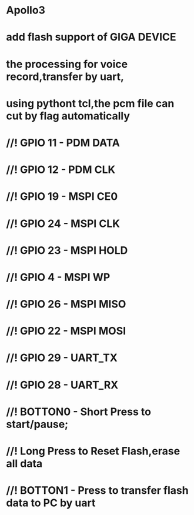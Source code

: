 # Apollo3
# add flash support of GIGA DEVICE
# ############################################################
# the processing for voice record,transfer by uart,
# using pythont tcl,the pcm file can cut by flag automatically  
# ############################################################
# //! GPIO 11 - PDM DATA
# //! GPIO 12 - PDM CLK
# //! GPIO 19 - MSPI CE0
# //! GPIO 24 - MSPI CLK
# //! GPIO 23 - MSPI HOLD
# //! GPIO 4  - MSPI WP
# //! GPIO 26 - MSPI MISO
# //! GPIO 22 - MSPI MOSI
# //! GPIO 29 - UART_TX
# //! GPIO 28 - UART_RX
# //! BOTTON0 - Short Press to start/pause;
# //!           Long  Press to Reset Flash,erase all data
# //! BOTTON1 - Press to transfer flash data to PC by uart
